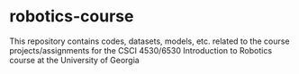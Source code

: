 # robotics-course

This repository contains codes, datasets, models, etc. related to the course projects/assignments for the CSCI 4530/6530 Introduction to Robotics course at the University of Georgia
